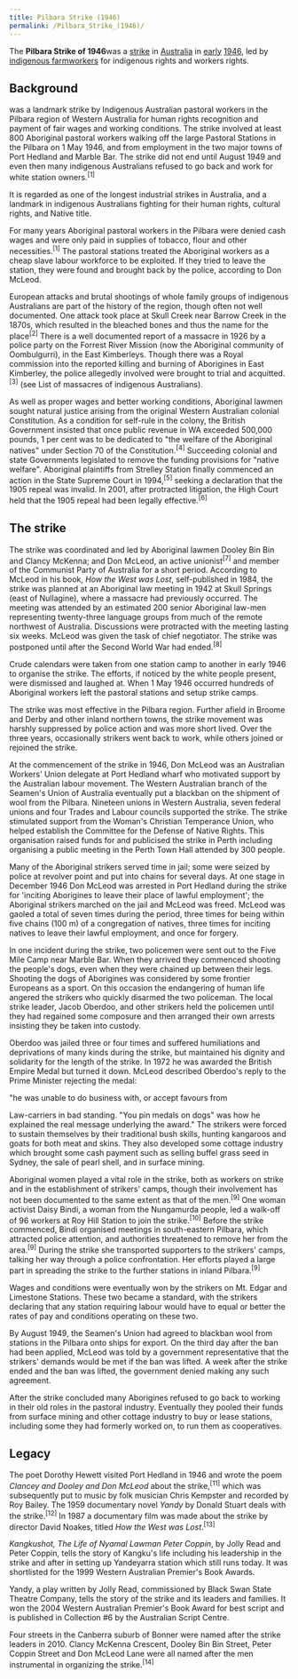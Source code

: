 ```yaml
---
title: Pilbara Strike (1946)
permalink: /Pilbara_Strike_(1946)/
---
```


The **Pilbara Strike of 1946**was a [strike](List_of_Strikes "wikilink")
in [Australia](Australia "wikilink") in
[early](Timeline_of_Libertarian_Socialism_in_Oceania "wikilink")
[1946](Revolutions_of_1943_-_1949 "wikilink"), led by [indigenous
farmworkers](Timeline_of_Indigenism "wikilink") for indigenous rights
and workers rights.

## Background

was a landmark strike by Indigenous Australian pastoral workers in the
Pilbara region of Western Australia for human rights recognition and
payment of fair wages and working conditions. The strike involved at
least 800 Aboriginal pastoral workers walking off the large Pastoral
Stations in the Pilbara on 1 May 1946, and from employment in the two
major towns of Port Hedland and Marble Bar. The strike did not end until
August 1949 and even then many indigenous Australians refused to go back
and work for white station owners.<sup>\[1\]</sup>

It is regarded as one of the longest industrial strikes in Australia,
and a landmark in indigenous Australians fighting for their human
rights, cultural rights, and Native title.

For many years Aboriginal pastoral workers in the Pilbara were denied
cash wages and were only paid in supplies of tobacco, flour and other
necessities.<sup>\[1\]</sup> The pastoral stations treated the
Aboriginal workers as a cheap slave labour workforce to be exploited. If
they tried to leave the station, they were found and brought back by the
police, according to Don McLeod.

European attacks and brutal shootings of whole family groups of
indigenous Australians are part of the history of the region, though
often not well documented. One attack took place at Skull Creek near
Barrow Creek in the 1870s, which resulted in the bleached bones and thus
the name for the place<sup>\[2\]</sup> There is a well documented report
of a massacre in 1926 by a police party on the Forrest River Mission
(now the Aboriginal community of Oombulgurri), in the East Kimberleys.
Though there was a Royal commission into the reported killing and
burning of Aborigines in East Kimberley, the police allegedly involved
were brought to trial and acquitted.<sup>\[3\]</sup> (see List of
massacres of indigenous Australians).

As well as proper wages and better working conditions, Aboriginal lawmen
sought natural justice arising from the original Western Australian
colonial Constitution. As a condition for self-rule in the colony, the
British Government insisted that once public revenue in WA exceeded
500,000 pounds, 1 per cent was to be dedicated to "the welfare of the
Aboriginal natives" under Section 70 of the
Constitution.<sup>\[4\]</sup> Succeeding colonial and state Governments
legislated to remove the funding provisions for "native welfare".
Aboriginal plaintiffs from Strelley Station finally commenced an action
in the State Supreme Court in 1994,<sup>\[5\]</sup> seeking a
declaration that the 1905 repeal was invalid. In 2001, after protracted
litigation, the High Court held that the 1905 repeal had been legally
effective.<sup>\[6\]</sup>

## The strike

The strike was coordinated and led by Aboriginal lawmen Dooley Bin Bin
and Clancy McKenna; and Don McLeod, an active unionist<sup>\[7\]</sup>
and member of the Communist Party of Australia for a short period.
According to McLeod in his book, *How the West was Lost*, self-published
in 1984, the strike was planned at an Aboriginal law meeting in 1942 at
Skull Springs (east of Nullagine), where a massacre had previously
occurred. The meeting was attended by an estimated 200 senior Aboriginal
law-men representing twenty-three language groups from much of the
remote northwest of Australia. Discussions were protracted with the
meeting lasting six weeks. McLeod was given the task of chief
negotiator. The strike was postponed until after the Second World War
had ended.<sup>\[8\]</sup>

Crude calendars were taken from one station camp to another in early
1946 to organise the strike. The efforts, if noticed by the white people
present, were dismissed and laughed at. When 1 May 1946 occurred
hundreds of Aboriginal workers left the pastoral stations and setup
strike camps.

The strike was most effective in the Pilbara region. Further afield in
Broome and Derby and other inland northern towns, the strike movement
was harshly suppressed by police action and was more short lived. Over
the three years, occasionally strikers went back to work, while others
joined or rejoined the strike.

At the commencement of the strike in 1946, Don McLeod was an Australian
Workers' Union delegate at Port Hedland wharf who motivated support by
the Australian labour movement. The Western Australian branch of the
Seamen's Union of Australia eventually put a blackban on the shipment of
wool from the Pilbara. Nineteen unions in Western Australia, seven
federal unions and four Trades and Labour councils supported the strike.
The strike stimulated support from the Woman's Christian Temperance
Union, who helped establish the Committee for the Defense of Native
Rights. This organisation raised funds for and publicised the strike in
Perth including organising a public meeting in the Perth Town Hall
attended by 300 people.

Many of the Aboriginal strikers served time in jail; some were seized by
police at revolver point and put into chains for several days. At one
stage in December 1946 Don McLeod was arrested in Port Hedland during
the strike for 'inciting Aborigines to leave their place of lawful
employment'; the Aboriginal strikers marched on the jail and McLeod was
freed. McLeod was gaoled a total of seven times during the period, three
times for being within five chains (100 m) of a congregation of natives,
three times for inciting natives to leave their lawful employment, and
once for forgery.

In one incident during the strike, two policemen were sent out to the
Five Mile Camp near Marble Bar. When they arrived they commenced
shooting the people's dogs, even when they were chained up between their
legs. Shooting the dogs of Aborigines was considered by some frontier
Europeans as a sport. On this occasion the endangering of human life
angered the strikers who quickly disarmed the two policeman. The local
strike leader, Jacob Oberdoo, and other strikers held the policemen
until they had regained some composure and then arranged their own
arrests insisting they be taken into custody.

Oberdoo was jailed three or four times and suffered humiliations and
deprivations of many kinds during the strike, but maintained his dignity
and solidarity for the length of the strike. In 1972 he was awarded the
British Empire Medal but turned it down. McLeod described Oberdoo's
reply to the Prime Minister rejecting the medal:


"he was unable to do business with, or accept favours from

Law-carriers in bad standing. "You pin medals on dogs" was how he
explained the real message underlying the award." The strikers were
forced to sustain themselves by their traditional bush skills, hunting
kangaroos and goats for both meat and skins. They also developed some
cottage industry which brought some cash payment such as selling buffel
grass seed in Sydney, the sale of pearl shell, and in surface mining.

Aboriginal women played a vital role in the strike, both as workers on
strike and in the establishment of strikers' camps, though their
involvement has not been documented to the same extent as that of the
men.<sup>\[9\]</sup> One woman activist Daisy Bindi, a woman from the
Nungamurda people, led a walk-off of 96 workers at Roy Hill Station to
join the strike.<sup>\[10\]</sup> Before the strike commenced, Bindi
organised meetings in south-eastern Pilbara, which attracted police
attention, and authorities threatened to remove her from the
area.<sup>\[9\]</sup> During the strike she transported supporters to
the strikers' camps, talking her way through a police confrontation. Her
efforts played a large part in spreading the strike to the further
stations in inland Pilbara.<sup>\[9\]</sup>

Wages and conditions were eventually won by the strikers on Mt. Edgar
and Limestone Stations. These two became a standard, with the strikers
declaring that any station requiring labour would have to equal or
better the rates of pay and conditions operating on these two.

By August 1949, the Seamen's Union had agreed to blackban wool from
stations in the Pilbara onto ships for export. On the third day after
the ban had been applied, McLeod was told by a government representative
that the strikers' demands would be met if the ban was lifted. A week
after the strike ended and the ban was lifted, the government denied
making any such agreement.

After the strike concluded many Aborigines refused to go back to working
in their old roles in the pastoral industry. Eventually they pooled
their funds from surface mining and other cottage industry to buy or
lease stations, including some they had formerly worked on, to run them
as cooperatives.

## Legacy

The poet Dorothy Hewett visited Port Hedland in 1946 and wrote the poem
*Clancey and Dooley and Don McLeod* about the strike,<sup>\[11\]</sup>
which was subsequently put to music by folk musician Chris Kempster and
recorded by Roy Bailey. The 1959 documentary novel *Yandy* by Donald
Stuart deals with the strike.<sup>\[12\]</sup> In 1987 a documentary
film was made about the strike by director David Noakes, titled *How the
West was Lost*.<sup>\[13\]</sup>

*Kangkushot, The Life of Nyamal Lawman Peter Coppin*, by Jolly Read and
Peter Coppin, tells the story of Kangku's life including his leadership
in the strike and after in setting up Yandeyarra station which still
runs today. It was shortlisted for the 1999 Western Australian Premier's
Book Awards.

Yandy, a play written by Jolly Read, commissioned by Black Swan State
Theatre Company, tells the story of the strike and its leaders and
families. It won the 2004 Western Australian Premier's Book Award for
best script and is published in Collection \#6 by the Australian Script
Centre.

Four streets in the Canberra suburb of Bonner were named after the
strike leaders in 2010. Clancy McKenna Crescent, Dooley Bin Bin Street,
Peter Coppin Street and Don McLeod Lane were all named after the men
instrumental in organizing the strike.<sup>\[14\]</sup>